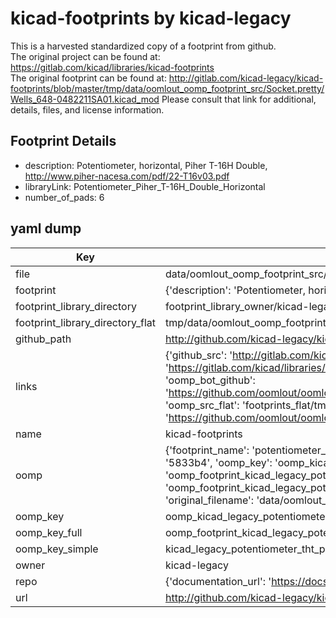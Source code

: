 # kicad-footprints by kicad-legacy  
This is a harvested standardized copy of a footprint from github.  
The original project can be found at:  
https://gitlab.com/kicad/libraries/kicad-footprints  
The original footprint can be found at:
http://gitlab.com/kicad-legacy/kicad-footprints/blob/master/tmp/data/oomlout_oomp_footprint_src/Socket.pretty/Wells_648-0482211SA01.kicad_mod
Please consult that link for additional, details, files, and license information.  
## Footprint Details
* description: Potentiometer, horizontal, Piher T-16H Double, http://www.piher-nacesa.com/pdf/22-T16v03.pdf  
* libraryLink: Potentiometer_Piher_T-16H_Double_Horizontal  
* number_of_pads: 6  
## yaml dump  
| Key | Value |  
| --- | --- |  
| file | data/oomlout_oomp_footprint_src/kicad-footprints/Potentiometer_THT.pretty/Potentiometer_Piher_T-16H_Double_Horizontal.kicad_mod |  
| footprint | {'description': 'Potentiometer, horizontal, Piher T-16H Double, http://www.piher-nacesa.com/pdf/22-T16v03.pdf', 'libraryLink': 'Potentiometer_Piher_T-16H_Double_Horizontal', 'number_of_pads': 6} |  
| footprint_library_directory | footprint_library_owner/kicad-legacy_kicad-footprints |  
| footprint_library_directory_flat | tmp/data/oomlout_oomp_footprint_src/footprints_flat/kicad_legacy_potentiometer_tht_potentiometer_piher_t_16h_double_horizontal/working |  
| github_path | http://github.com/kicad-legacy/kicad-footprints/blob/master/tmp/data/oomlout_oomp_footprint_src/Potentiometer_THT.pretty/Potentiometer_Piher_T-16H_Double_Horizontal.kicad_mod |  
| links | {'github_src': 'http://gitlab.com/kicad-legacy/kicad-footprints/blob/master/tmp/data/oomlout_oomp_footprint_src/Socket.pretty/Wells_648-0482211SA01.kicad_mod', 'github_src_repo': 'https://gitlab.com/kicad/libraries/kicad-footprints', 'oomp_bot': 'tmp/data/oomlout_oomp_footprint_src/footprints/kicad_legacy_potentiometer_tht_potentiometer_piher_t_16h_double_horizontal/working', 'oomp_bot_github': 'https://github.com/oomlout/oomlout_oomp_footprint_bot/tree/main/tmp/data/oomlout_oomp_footprint_src/footprints/kicad_legacy_potentiometer_tht_potentiometer_piher_t_16h_double_horizontal/working', 'oomp_src_flat': 'footprints_flat/tmp/data/oomlout_oomp_footprint_src/footprints_flat/kicad_legacy_potentiometer_tht_potentiometer_piher_t_16h_double_horizontal/working', 'oomp_src_flat_github': 'https://github.com/oomlout/oomlout_oomp_footprint_src/tree/main/tmp/data/oomlout_oomp_footprint_src/footprints_flat/kicad_legacy_potentiometer_tht_potentiometer_piher_t_16h_double_horizontal/working'} |  
| name | kicad-footprints |  
| oomp | {'footprint_name': 'potentiometer_piher_t_16h_double_horizontal', 'library_name': 'potentiometer_tht', 'md5': '5833b4bc7d696631eec95cbaa3d293c5', 'md5_10': '5833b4bc7d', 'md5_5': '5833b', 'md5_6': '5833b4', 'oomp_key': 'oomp_kicad_legacy_potentiometer_tht_potentiometer_piher_t_16h_double_horizontal', 'oomp_key_extra': 'oomp_footprint_kicad_legacy_potentiometer_tht_potentiometer_piher_t_16h_double_horizontal', 'oomp_key_full': 'oomp_footprint_kicad_legacy_potentiometer_tht_potentiometer_piher_t_16h_double_horizontal_5833b4', 'oomp_key_simple': 'kicad_legacy_potentiometer_tht_potentiometer_piher_t_16h_double_horizontal', 'original_filename': 'data/oomlout_oomp_footprint_src/kicad-footprints/Potentiometer_THT.pretty/Potentiometer_Piher_T-16H_Double_Horizontal.kicad_mod', 'owner_name': 'kicad_legacy'} |  
| oomp_key | oomp_kicad_legacy_potentiometer_tht_potentiometer_piher_t_16h_double_horizontal |  
| oomp_key_full | oomp_footprint_kicad_legacy_potentiometer_tht_potentiometer_piher_t_16h_double_horizontal |  
| oomp_key_simple | kicad_legacy_potentiometer_tht_potentiometer_piher_t_16h_double_horizontal |  
| owner | kicad-legacy |  
| repo | {'documentation_url': 'https://docs.github.com/rest/repos/repos#get-a-repository', 'message': 'Not Found'} |  
| url | http://github.com/kicad-legacy/kicad-footprints |  

